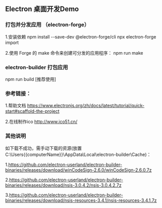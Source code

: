 ## Electron 桌面开发Demo

### 打包并分发应用 （electron-forge）
1.安装依赖
npm install --save-dev @electron-forge/cli
npx electron-forge import

2.使用 Forge 的 make 命令来创建可分发的应用程序：
npm run make

### electron-builder 打包应用
npm run build [推荐使用]

### 参考链接：
1.帮助文档 https://www.electronjs.org/zh/docs/latest/tutorial/quick-start#scaffold-the-project

2.在线制作ico http://www.ico51.cn/

### 其他说明 
如下载不成功，需手动下载的资源(放置C:\Users\{{computerName}}\AppData\Local\electron-builder\Cache)：

1.https://github.com/electron-userland/electron-builder-binaries/releases/download/winCodeSign-2.6.0/winCodeSign-2.6.0.7z

2.https://github.com/electron-userland/electron-builder-binaries/releases/download/nsis-3.0.4.2/nsis-3.0.4.2.7z

3.https://github.com/electron-userland/electron-builder-binaries/releases/download/nsis-resources-3.4.1/nsis-resources-3.4.1.7z

